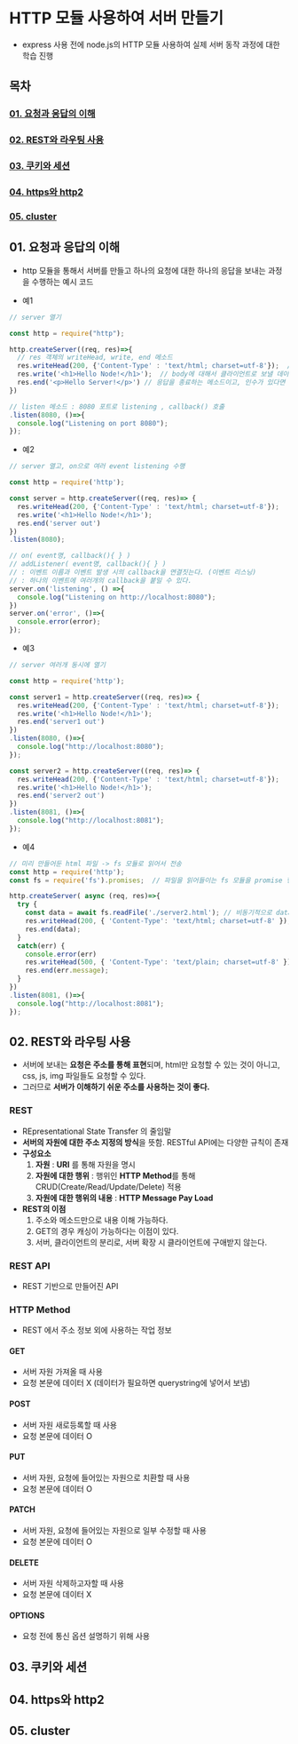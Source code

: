 # HTTP 모듈 사용하여 서버 만들기

- express 사용 전에 node.js의 HTTP 모듈 사용하여 실제 서버 동작 과정에 대한 학습 진행

## 목차

### [01. 요청과 응답의 이해](#01-요청과-응답의-이해)

### [02. REST와 라우팅 사용](#02-rest와-라우팅-사용)

### [03. 쿠키와 세션](#03-쿠키와-세션)

### [04. https와 http2](#04-https와-http2)

### [05. cluster](#05-cluster)

## 01. 요청과 응답의 이해

- http 모듈을 통해서 서버를 만들고 하나의 요청에 대한 하나의 응답을 보내는 과정을 수행하는 예시 코드

- 예1

```js
// server 열기

const http = require("http");

http.createServer((req, res)=>{
  // res 객체의 writeHead, write, end 메소드
  res.writeHead(200, {'Content-Type' : 'text/html; charset=utf-8'});  // header에 응답에 대한 정보 기록 (HTTP status code, 응답에 대한 정보: HTML 형식이며, utf-8의 인코딩 방식 사용) 
  res.write('<h1>Hello Node!</h1>');  // body에 대해서 클라이언트로 보낼 데이터
  res.end('<p>Hello Server!</p>') // 응답을 종료하는 메소드이고, 인수가 있다면 해당 데이터도 클라이언트로 보낸다.
})

// listen 메소드 : 8080 포트로 listening , callback() 호출
.listen(8080, ()=>{
  console.log("Listening on port 8080");
});
```

- 예2

```js
// server 열고, on으로 여러 event listening 수행

const http = require('http');

const server = http.createServer((req, res)=> {
  res.writeHead(200, {'Content-Type' : 'text/html; charset=utf-8'});
  res.write('<h1>Hello Node!</h1>');
  res.end('server out')
})
.listen(8080);

// on( event명, callback(){ } ) 
// addListener( event명, callback(){ } ) 
// : 이벤트 이름과 이벤트 발생 시의 callback을 연결짓는다. (이벤트 리스닝)
// : 하나의 이벤트에 여러개의 callback을 붙일 수 있다.
server.on('listening', () =>{
  console.log("Listening on http://localhost:8080");
})
server.on('error', ()=>{
  console.error(error);
});
```

- 예3

```js
// server 여러개 동시에 열기

const http = require('http');

const server1 = http.createServer((req, res)=> {
  res.writeHead(200, {'Content-Type' : 'text/html; charset=utf-8'});
  res.write('<h1>Hello Node!</h1>');
  res.end('server1 out')
})
.listen(8080, ()=>{
  console.log("http://localhost:8080");
});

const server2 = http.createServer((req, res)=> {
  res.writeHead(200, {'Content-Type' : 'text/html; charset=utf-8'});
  res.write('<h1>Hello Node!</h1>');
  res.end('server2 out')
})
.listen(8081, ()=>{
  console.log("http://localhost:8081");
});
```

- 예4

```js
// 미리 만들어둔 html 파일 -> fs 모듈로 읽어서 전송
const http = require('http');
const fs = require('fs').promises;  // 파일을 읽어들이는 fs 모듈을 promise 형식으로 바꿔주는 방법으로 사용

http.createServer( async (req, res)=>{
  try {
    const data = await fs.readFile('./server2.html'); // 비동기적으로 data 가져옴
    res.writeHead(200, { 'Content-Type': 'text/html; charset=utf-8' });
    res.end(data);
  }
  catch(err) {
    console.error(err)
    res.writeHead(500, { 'Content-Type': 'text/plain; charset=utf-8' });  // 에러가 발생했다면 500 error 내보낸다.
    res.end(err.message);
  }
})
.listen(8081, ()=>{
  console.log("http://localhost:8081");
});
```

## 02. REST와 라우팅 사용

- 서버에 보내는 **요청은 주소를 통해 표현**되며, html만 요청할 수 있는 것이 아니고, css, js, img 파일들도 요청할 수 있다.
- 그러므로 **서버가 이해하기 쉬운 주소를 사용하는 것이 좋다.**

### REST

- REpresentational State Transfer 의 줄임말
- **서버의 자원에 대한 주소 지정의 방식**을 뜻함. RESTful API에는 다양한 규칙이 존재
- **구성요소**
  1. **자원** : **URI** 를 통해 자원을 명시
  2. **자원에 대한 행위** : 행위인 **HTTP Method**를 통해 CRUD(Create/Read/Update/Delete) 적용
  3. **자원에 대한 행위의 내용** : **HTTP Message Pay Load**
- **REST의 이점**
  1. 주소와 메소드만으로 내용 이해 가능하다.
  2. GET의 경우 캐싱이 가능하다는 이점이 있다.
  3. 서버, 클라이언트의 분리로, 서버 확장 시 클라이언트에 구애받지 않는다.

### REST API

- REST 기반으로 만들어진 API

### HTTP Method

- REST 에서 주소 정보 외에 사용하는 작업 정보

#### GET

- 서버 자원 가져올 때 사용
- 요청 본문에 데이터 X (데이터가 필요하면 querystring에 넣어서 보냄)

#### POST

- 서버 자원 새로등록할 때 사용
- 요청 본문에 데이터 O

#### PUT

- 서버 자원, 요청에 들어있는 자원으로 치환할 때 사용
- 요청 본문에 데이터 O

#### PATCH

- 서버 자원, 요청에 들어있는 자원으로 일부 수정할 때 사용
- 요청 본문에 데이터 O

#### DELETE

- 서버 자원 삭제하고자할 때 사용
- 요청 본문에 데이터 X

#### OPTIONS

- 요청 전에 통신 옵션 설명하기 위해 사용

## 03. 쿠키와 세션

## 04. https와 http2

## 05. cluster